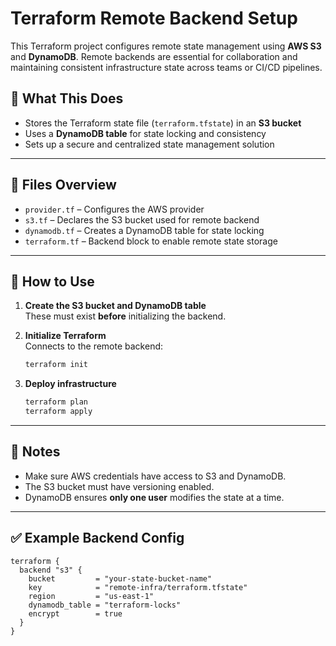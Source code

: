 
# Terraform Remote Backend Setup

This Terraform project configures remote state management using **AWS S3** and **DynamoDB**. Remote backends are essential for collaboration and maintaining consistent infrastructure state across teams or CI/CD pipelines.


## 🔧 What This Does

- Stores the Terraform state file (`terraform.tfstate`) in an **S3 bucket**
- Uses a **DynamoDB table** for state locking and consistency
- Sets up a secure and centralized state management solution

---

## 📁 Files Overview

- `provider.tf` – Configures the AWS provider
- `s3.tf` – Declares the S3 bucket used for remote backend
- `dynamodb.tf` – Creates a DynamoDB table for state locking
- `terraform.tf` – Backend block to enable remote state storage

---

## 🚀 How to Use

1. **Create the S3 bucket and DynamoDB table**  
   These must exist **before** initializing the backend.

2. **Initialize Terraform**  
   Connects to the remote backend:
   ```bash
   terraform init
   ```

3. **Deploy infrastructure**
   ```bash
   terraform plan
   terraform apply
   ```

---

## 📝 Notes

- Make sure AWS credentials have access to S3 and DynamoDB.
- The S3 bucket must have versioning enabled.
- DynamoDB ensures **only one user** modifies the state at a time.

---

## ✅ Example Backend Config

```hcl
terraform {
  backend "s3" {
    bucket         = "your-state-bucket-name"
    key            = "remote-infra/terraform.tfstate"
    region         = "us-east-1"
    dynamodb_table = "terraform-locks"
    encrypt        = true
  }
}
```
